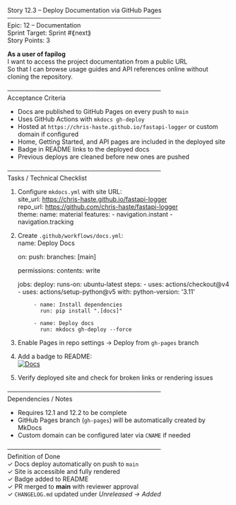 Story 12.3 – Deploy Documentation via GitHub Pages  
───────────────────────────────────  
Epic: 12 – Documentation  
Sprint Target: Sprint #⟪next⟫  
Story Points: 3

**As a user of fapilog**  
I want to access the project documentation from a public URL  
So that I can browse usage guides and API references online without cloning the repository.

───────────────────────────────────  
Acceptance Criteria

- Docs are published to GitHub Pages on every push to `main`
- Uses GitHub Actions with `mkdocs gh-deploy`
- Hosted at `https://chris-haste.github.io/fastapi-logger` or custom domain if configured
- Home, Getting Started, and API pages are included in the deployed site
- Badge in README links to the deployed docs
- Previous deploys are cleaned before new ones are pushed

───────────────────────────────────  
Tasks / Technical Checklist

1.  Configure `mkdocs.yml` with site URL:  
     site_url: https://chris-haste.github.io/fastapi-logger  
     repo_url: https://github.com/chris-haste/fastapi-logger  
     theme:
    name: material
    features: - navigation.instant - navigation.tracking

2.  Create `.github/workflows/docs.yml`:  
     name: Deploy Docs

    on:
    push:
    branches: [main]

    permissions:
    contents: write

    jobs:
    deploy:
    runs-on: ubuntu-latest
    steps: - uses: actions/checkout@v4 - uses: actions/setup-python@v5
    with:
    python-version: '3.11'

             - name: Install dependencies
               run: pip install ".[docs]"

             - name: Deploy docs
               run: mkdocs gh-deploy --force

3.  Enable Pages in repo settings → Deploy from `gh-pages` branch

4.  Add a badge to README:  
     [![Docs](https://img.shields.io/badge/docs-online-blue)](https://chris-haste.github.io/fastapi-logger)

5.  Verify deployed site and check for broken links or rendering issues

───────────────────────────────────  
Dependencies / Notes

- Requires 12.1 and 12.2 to be complete
- GitHub Pages branch (`gh-pages`) will be automatically created by MkDocs
- Custom domain can be configured later via `CNAME` if needed

───────────────────────────────────  
Definition of Done  
✓ Docs deploy automatically on push to `main`  
✓ Site is accessible and fully rendered  
✓ Badge added to README  
✓ PR merged to **main** with reviewer approval  
✓ `CHANGELOG.md` updated under _Unreleased → Added_
